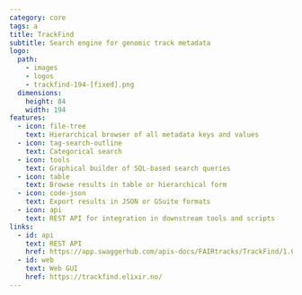 ```yaml
---
category: core
tags: a
title: TrackFind
subtitle: Search engine for genomic track metadata
logo:
  path:
    - images
    - logos
    - trackfind-194-[fixed].png
  dimensions:
    height: 84
    width: 194
features:
  - icon: file-tree
    text: Hierarchical browser of all metadata keys and values
  - icon: tag-search-outline
    text: Categorical search
  - icon: tools
    text: Graphical builder of SQL-based search queries
  - icon: table
    text: Browse results in table or hierarchical form
  - icon: code-json
    text: Export results in JSON or GSuite formats
  - icon: api
    text: REST API for integration in downstream tools and scripts
links:
  - id: api
    text: REST API
    href: https://app.swaggerhub.com/apis-docs/FAIRtracks/TrackFind/1.0.0
  - id: web
    text: Web GUI
    href: https://trackfind.elixir.no/
---
```

